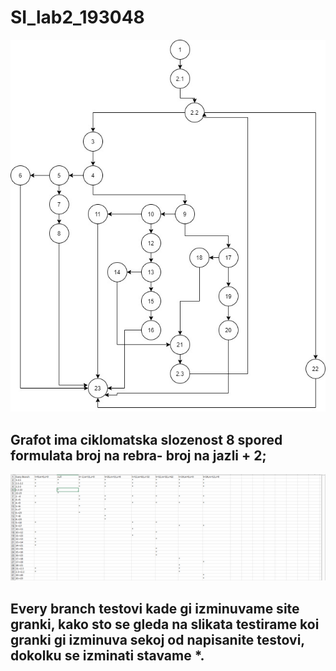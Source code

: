# SI_lab2_193048
![alt_text](https://github.com/katjaprodanova/SI_lab2_193048/blob/main/controlflowgraph.jpg)
## Grafot ima ciklomatska slozenost 8 spored formulata broj na rebra- broj na jazli + 2;

![alt_text](https://github.com/katjaprodanova/SI_lab2_193048/blob/main/Screenshot%20(407).png)
## Every branch testovi kade gi izminuvame site granki, kako sto se gleda na slikata testirame koi granki gi izminuva sekoj od napisanite testovi, dokolku se izminati stavame *.
